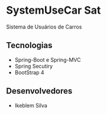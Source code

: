 # SystemUseCar Sat

Sistema de Usuários de Carros

## Tecnologias

* Spring-Boot e Spring-MVC
* Spring Secutiry
* BootStrap 4

## Desenvolvedores
* Ikeblem Silva
